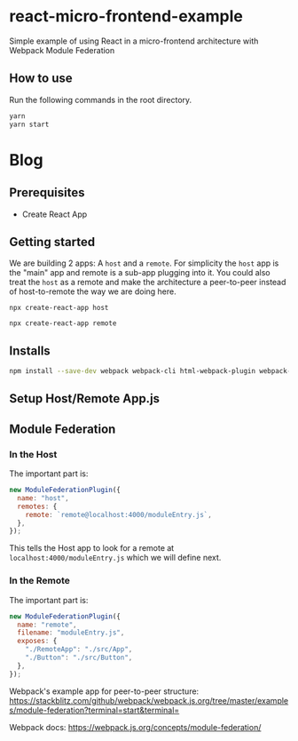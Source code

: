 # react-micro-frontend-example

Simple example of using React in a micro-frontend architecture with Webpack Module Federation

## How to use

Run the following commands in the root directory.

```bash
yarn
yarn start
```

# Blog

## Prerequisites

- Create React App

## Getting started

We are building 2 apps: A `host` and a `remote`. For simplicity the `host` app is the "main" app and remote is a sub-app plugging into it. You could also treat the `host` as a remote and make the architecture a peer-to-peer instead of host-to-remote the way we are doing here.

`npx create-react-app host`

`npx create-react-app remote`

## Installs

```bash
npm install --save-dev webpack webpack-cli html-webpack-plugin webpack-dev-server babel-loader
```

## Setup Host/Remote App.js

## Module Federation

### In the Host

The important part is:

```js
new ModuleFederationPlugin({
  name: "host",
  remotes: {
    remote: `remote@localhost:4000/moduleEntry.js`,
  },
});
```

This tells the Host app to look for a remote at `localhost:4000/moduleEntry.js` which we will define next.

### In the Remote

The important part is:

```js
new ModuleFederationPlugin({
  name: "remote",
  filename: "moduleEntry.js",
  exposes: {
    "./RemoteApp": "./src/App",
    "./Button": "./src/Button",
  },
});
```

Webpack's example app for peer-to-peer structure: https://stackblitz.com/github/webpack/webpack.js.org/tree/master/examples/module-federation?terminal=start&terminal=

Webpack docs: https://webpack.js.org/concepts/module-federation/
